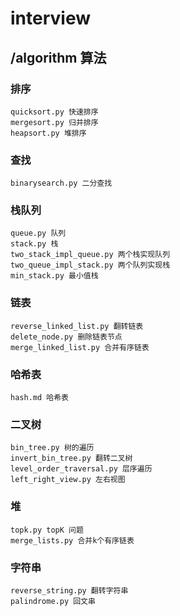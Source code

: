 # interview

## /algorithm 算法

### 排序
    quicksort.py 快速排序
    mergesort.py 归并排序
    heapsort.py 堆排序
    
### 查找
    binarysearch.py 二分查找
    
    
### 栈队列
    queue.py 队列
    stack.py 栈
    two_stack_impl_queue.py 两个栈实现队列
    two_queue_impl_stack.py 两个队列实现栈
    min_stack.py 最小值栈
    
### 链表  
    reverse_linked_list.py 翻转链表
    delete_node.py 删除链表节点
    merge_linked_list.py 合并有序链表
    
### 哈希表
    hash.md 哈希表
    
### 二叉树
    bin_tree.py 树的遍历
    invert_bin_tree.py 翻转二叉树
    level_order_traversal.py 层序遍历
    left_right_view.py 左右视图
    
### 堆
    topk.py topK 问题
    merge_lists.py 合并k个有序链表
    
### 字符串
    reverse_string.py 翻转字符串
    palindrome.py 回文串
    


